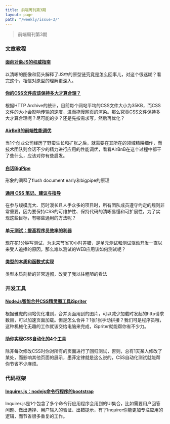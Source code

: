 ```yaml
---
title: 前端周刊第3期
layout: page
path: "/weekly/issue-3/"
---
```


> 前端周刊第3期

### 文章教程

#### [面向对象JS的权威指南](http://www.objectplayground.com/)

以清晰的图像和箭头解释了JS中的原型链究竟是怎么回事儿，对这个很迷糊？看完这个，相信对原型的理解更深入。

#### [你的CSS文件应该保持多大才算合理？](http://www.jonathanklein.net/2013/01/how-much-css-should-you-have.html)

根据HTTP Archive的统计，目前每个网站平均的CSS文件大小为35KB，而CSS文件的大小会影响传输的速度，进而拖慢网页的渲染。那么究竟CSS文件保持多大才算合理呢？尽可能的少？还是先按需求写，然后再优化？

#### [AirBnB的前端性能调优](http://nerds.airbnb.com/performance-tuning/)

当1个创业公司经历了野蛮生长和扩张之后，就需要在其所在的领域精耕细作，而技术团队则会话不少的精力进行应用的性能调优，看看AirBnB在这个过程中都干了些什么，应该对你有些启发。

#### [白话BigPipe](http://huoding.com/2011/06/26/88/comment-page-2)

形象的阐释了flush document early和bigpipe的原理

#### [通用 CSS 笔记、建议与指导](https://github.com/chadluo/CSS-Guidelines/blob/master/README.md)

在参与规模庞大、历时漫长且人手众多的项目时，所有团队成员遵守约定的规则非常重要，因为要保持CSS的可维护性、保持代码的清晰易懂和可扩展性，为了实现这些目标，有哪些通用的方法呢？

#### [单元测试：提高程序员效率的利器](http://www.youtube.com/watch?v=_UmmaPe8Bzc)

现在花1分钟写测试，为未来节省10小时差错，是单元测试和测试驱动开发一直以来受人追捧的原因，那么难以测试的WEB应用该如何测试呢？

#### [类型的本质和函数式实现](http://coolshell.cn/articles/10169.html)

类型本质剖析的非常透彻，改变了我以往粗陋的看法

### 开发工具

#### [NodeJs智能合并CSS精灵图工具iSpriter](http://imatlas.com/posts/nodejs-intelligent-merge-css-sprite/)

根据雅虎的网站优化准则，合并页面用到的图片，可以减少加载时发起的http请求数目，可以加速页面加载。但是怎么合并？1张1张手动拼接？我们可是程序员哦，这种机械化无趣的工作就该交给电脑来完成，iSpriter就能帮你省不少力。

#### [助你实现CSS自动化的4个工具](http://www.netmagazine.com/tutorials/4-tools-automatic-css-testing?utm_source=CSS-Weekly&utm_campaign=Issue-69&utm_medium=email)

除非每次修改CSS时你对所有的页面进行了回归测试，否则，总有1天某人修改了某处，而影响其他页面的展示，墨菲定律就是这么说的，CSS自动化测试就能帮你节省不少麻烦。

### 代码框架

#### [Inquirer.js：nodejs命令行程序的bootstrap](https://github.com/SBoudrias/Inquirer.js?utm_source=javascriptweekly&utm_medium=email)

Inquirer.js是1个包含了多个命令行应用程序会用到的UI集合，比如需要用户回答问题、做出选择、用户输入的验证、出错提示，有了Inquirer你能更加专注应用的逻辑，而节省很多重复的工作。
